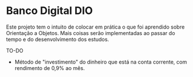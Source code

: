 # Banco Digital DIO

Este projeto tem o intuito de colocar em prática o que foi aprendido sobre Orientação a Objetos. Mais coisas serão implementadas ao passar do tempo e do desenvolvimento dos estudos.

TO-DO
- Método de "investimento" do dinheiro que está na conta corrente, com rendimento de 0,9% ao mês.